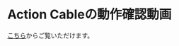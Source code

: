 # Action Cableの動作確認動画
[こちら](https://drive.google.com/file/d/1wt_xokzdQsIGBN-dF-l5CTVDMZZeRJWf/view?usp=sharing)からご覧いただけます。
